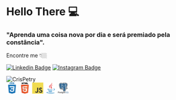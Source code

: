 # Hello There 💻

### "Aprenda uma coisa nova por dia e será premiado pela constância".




Encontre me 👇🏼

[![Linkedin Badge](https://img.shields.io/badge/-LinkedIn-blue?style=flat-square&logo=Linkedin&logoColor=white&link=https://www.linkedin.com/in/cristian-guilherme-petry/)](https://www.linkedin.com/in/cristian-guilherme-petry/) [![Instagram Badge](https://img.shields.io/badge/-Instagram-red?style=flat-square&logo=Instagram&logoColor=white&link=https://www.instagram.com/xsandman_/)](https://www.instagram.com/xsandman_/) 

<p align="left">
<img src="https://github-readme-stats.vercel.app/api?username=CrisPetry&show_icons=true" alt="CrisPetry"/><br>
<img src="https://raw.githubusercontent.com/devicons/devicon/master/icons/css3/css3-plain-wordmark.svg" alt="css3"  width="30" height="30"/>
<img src="https://raw.githubusercontent.com/devicons/devicon/master/icons/html5/html5-original-wordmark.svg" alt="html5"  width="30" height="30"/>
<img src="https://raw.githubusercontent.com/devicons/devicon/master/icons/javascript/javascript-original.svg" alt="javascript" width="30" height="30"/>
<img src="https://raw.githubusercontent.com/devicons/devicon/master/icons/java/java-original.svg" alt="java" width="30" height="30"/>
<img src="https://raw.githubusercontent.com/devicons/devicon/master/icons/postgresql/postgresql-original-wordmark.svg" alt="postgresql" width="30" height="30"/>
</p>
